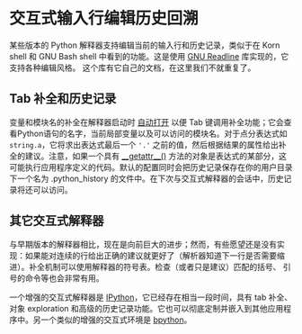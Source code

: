交互式输入行编辑历史回溯
========================

某些版本的 Python 解释器支持编辑当前的输入行和历史记录，类似于在 Korn
shell 和 GNU Bash shell 中看到的功能。这是使用 [GNU
Readline](http://tiswww.case.edu/php/chet/readline/rltop.html)
库实现的，它支持各种编辑风格。
这个库有它自己的文档，在这里我们不就重复了。

Tab 补全和历史记录
------------------

变量和模块名的补全在解释器启动时
[自动打开](https://docs.python.org/3/library/site.html#rlcompleter-config)
以便 Tab
键调用补全功能；它会查看Python语句的名字，当前局部变量以及可以访问的模块名。对于点分表达式如
`string.a`，它将求出表达式最后一个 `'.'`
之前的值，然后根据结果的属性给出补全的建议。注意，如果一个具有
[\_\_getattr\_\_()](https://docs.python.org/3/reference/datamodel.html#object.__getattr__)
方法的对象是表达式的某部分，这可能执行应用程序定义的代码。默认的配置同时会把历史记录保存在你的用户目录下一个名为
.python\_history
的文件中。在下次与交互式解释器的会话中，历史记录将还可以访问。

其它交互式解释器
----------------

与早期版本的解释器相比，现在是向前巨大的进步；然而，有些愿望还是没有实现：如果能对连续的行给出正确的建议就更好了（解析器知道下一行是否需要缩进）。补全机制可以使用解释器的符号表。检查（或者只是建议）匹配的括号、
引号的命令等也会非常有用。

一个增强的交互式解释器是
[IPython](http://ipython.scipy.org/)，它已经存在相当一段时间，具有 tab
补全、 对象 exploration
和高级的历史记录功能。它也可以彻底定制并嵌入到其他应用程序中。另一个类似的增强的交互式环境是
[bpython](http://www.bpython-interpreter.org/)。
